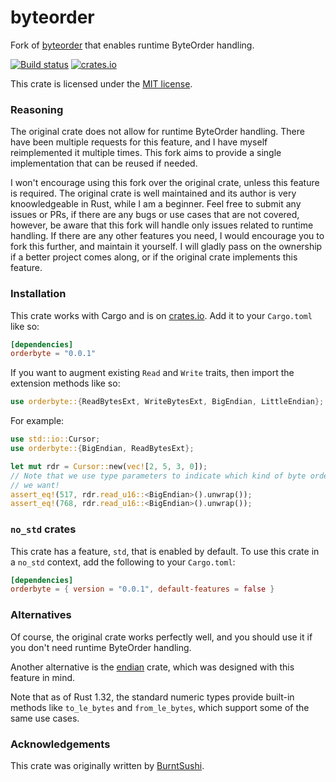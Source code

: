 byteorder
=========
Fork of [byteorder](https://github.com/BurntSushi/byteorder) that enables runtime ByteOrder handling. 

[![Build status](https://github.com/acovaci/orderbyte/workflows/ci/badge.svg)](https://github.com/acovaci/orderbyte/actions)
[![crates.io](https://img.shields.io/crates/v/orderbyte.svg)](https://crates.io/crates/orderbyte)

This crate is licensed under the [MIT license](LICENSE).


### Reasoning

The original crate does not allow for runtime ByteOrder handling. There have
been multiple requests for this feature, and I have myself reimplemented it
multiple times. This fork aims to provide a single implementation that can be
reused if needed.

I won't encourage using this fork over the original crate, unless this feature
is required. The original crate is well maintained and its author is very
knoowledgeable in Rust, while I am a beginner. Feel free to submit any issues
or PRs, if there are any bugs or use cases that are not covered, however, be
aware that this fork will handle only issues related to runtime handling. If
there are any other features you need, I would encourage you to fork this
further, and maintain it yourself. I will gladly pass on the ownership if
a better project comes along, or if the original crate implements this
feature.

### Installation

This crate works with Cargo and is on
[crates.io](https://crates.io/crates/orderbyte). Add it to your `Cargo.toml`
like so:

```toml
[dependencies]
orderbyte = "0.0.1"
```

If you want to augment existing `Read` and `Write` traits, then import the
extension methods like so:

```rust
use orderbyte::{ReadBytesExt, WriteBytesExt, BigEndian, LittleEndian};
```

For example:

```rust
use std::io::Cursor;
use orderbyte::{BigEndian, ReadBytesExt};

let mut rdr = Cursor::new(vec![2, 5, 3, 0]);
// Note that we use type parameters to indicate which kind of byte order
// we want!
assert_eq!(517, rdr.read_u16::<BigEndian>().unwrap());
assert_eq!(768, rdr.read_u16::<BigEndian>().unwrap());
```

### `no_std` crates

This crate has a feature, `std`, that is enabled by default. To use this crate
in a `no_std` context, add the following to your `Cargo.toml`:

```toml
[dependencies]
orderbyte = { version = "0.0.1", default-features = false }
```

### Alternatives

Of course, the original crate works perfectly well, and you should use it if
you don't need runtime ByteOrder handling.

Another alternative is the [endian](https://crates.io/endian) crate, which was
designed with this feature in mind. 

Note that as of Rust 1.32, the standard numeric types provide built-in methods
like `to_le_bytes` and `from_le_bytes`, which support some of the same use
cases.

### Acknowledgements

This crate was originally written by [BurntSushi](https://github.com/BurntSushi).
